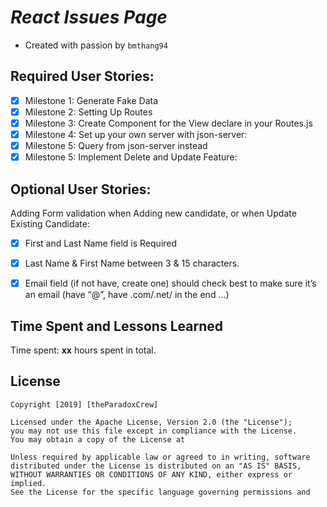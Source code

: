 #  *React Issues Page*

- Created with passion by `bmthang94`

## Required User Stories:
- [x] Milestone 1: Generate Fake Data
- [x] Milestone 2: Setting Up Routes
- [x] Milestone 3: Create Component for the View declare in your Routes.js
- [x] Milestone 4: Set up your own server with json-server:
- [x] Milestone 5: Query from json-server instead
- [x] Milestone 5: Implement Delete and Update Feature:

## Optional User Stories:
Adding Form validation when Adding new candidate, or when Update Existing Candidate:
- [x] First and Last Name field is Required
- [x] Last Name & First Name between 3 & 15 characters.
- [x] Email field (if not have, create one) should check best to make sure it’s an email (have “@”, have .com/.net/ in the end …)


## Time Spent and Lessons Learned

Time spent: **xx** hours spent in total.

## License

    Copyright [2019] [theParadoxCrew]

    Licensed under the Apache License, Version 2.0 (the "License");
    you may not use this file except in compliance with the License.
    You may obtain a copy of the License at

    Unless required by applicable law or agreed to in writing, software
    distributed under the License is distributed on an "AS IS" BASIS,
    WITHOUT WARRANTIES OR CONDITIONS OF ANY KIND, either express or implied.
    See the License for the specific language governing permissions and

